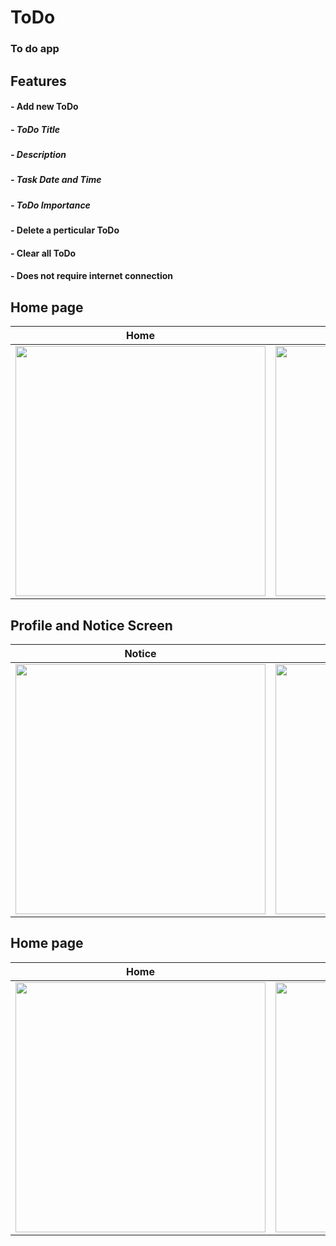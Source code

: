 # ToDo
### To do app

## Features
#### - Add new ToDo
##### - ToDo Title
##### - Description
##### - Task Date and Time
##### - ToDo Importance 
#### - Delete a perticular ToDo
#### - Clear all ToDo

#### - Does not require internet connection


## Home page
|Home     |Home     |
|----------|----------|
|<img src="https://github.com/pandeyhitesh/TATHYA/blob/master/assets/screenshots/home1.jpg" width="400">|<img src="https://github.com/pandeyhitesh/TATHYA/blob/master/assets/screenshots/home2.jpg" width="400">

## Profile and Notice Screen
|Notice     |Profile     |
|----------|----------|
|<img src="https://github.com/pandeyhitesh/TATHYA/blob/master/assets/screenshots/notice.jpg" width="400">|<img src="https://github.com/pandeyhitesh/TATHYA/blob/master/assets/screenshots/profile.jpg" width="400">


## Home page
|Home     |Home     |
|----------|----------|
|<img src="https://github.com/pandeyhitesh/TATHYA/blob/master/assets/screenshots/home1.jpg" width="400">|<img src="https://github.com/pandeyhitesh/TATHYA/blob/master/assets/screenshots/home2.jpg" width="400">

